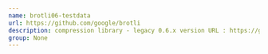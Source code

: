 ```yaml
---
name: brotli06-testdata
url: https://github.com/google/brotli
description: compression library - legacy 0.6.x version URL : https://github.com/google/brotli Groups : None
group: None
---
```

